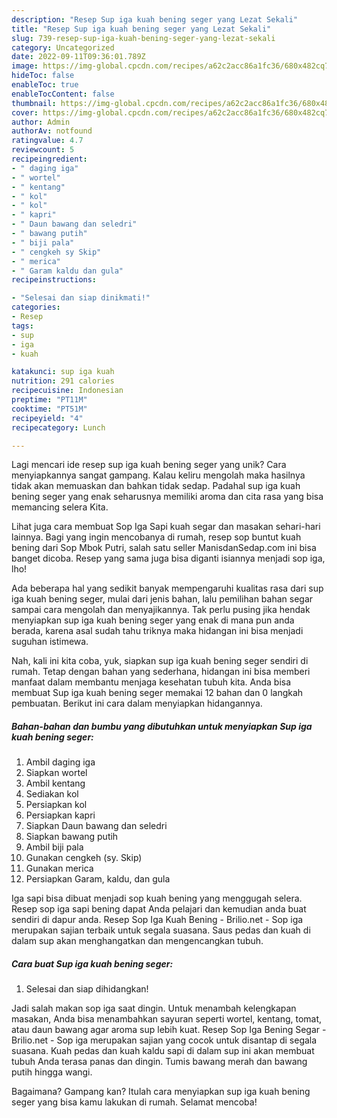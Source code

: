 ```yaml
---
description: "Resep Sup iga kuah bening seger yang Lezat Sekali"
title: "Resep Sup iga kuah bening seger yang Lezat Sekali"
slug: 739-resep-sup-iga-kuah-bening-seger-yang-lezat-sekali
category: Uncategorized
date: 2022-09-11T09:36:01.789Z
image: https://img-global.cpcdn.com/recipes/a62c2acc86a1fc36/680x482cq70/sup-iga-kuah-bening-seger-foto-resep-utama.jpg
hideToc: false
enableToc: true
enableTocContent: false
thumbnail: https://img-global.cpcdn.com/recipes/a62c2acc86a1fc36/680x482cq70/sup-iga-kuah-bening-seger-foto-resep-utama.jpg
cover: https://img-global.cpcdn.com/recipes/a62c2acc86a1fc36/680x482cq70/sup-iga-kuah-bening-seger-foto-resep-utama.jpg
author: Admin
authorAv: notfound
ratingvalue: 4.7
reviewcount: 5
recipeingredient:
- " daging iga"
- " wortel"
- " kentang"
- " kol"
- " kol"
- " kapri"
- " Daun bawang dan seledri"
- " bawang putih"
- " biji pala"
- " cengkeh sy Skip"
- " merica"
- " Garam kaldu dan gula"
recipeinstructions:

- "Selesai dan siap dinikmati!"
categories:
- Resep
tags:
- sup
- iga
- kuah

katakunci: sup iga kuah 
nutrition: 291 calories
recipecuisine: Indonesian
preptime: "PT11M"
cooktime: "PT51M"
recipeyield: "4"
recipecategory: Lunch

---
```





Lagi mencari ide resep sup iga kuah bening seger yang unik? Cara menyiapkannya sangat gampang. Kalau keliru mengolah maka hasilnya tidak akan memuaskan dan bahkan tidak sedap. Padahal sup iga kuah bening seger yang enak seharusnya memiliki aroma dan cita rasa yang bisa memancing selera Kita.





Lihat juga cara membuat Sop Iga Sapi kuah segar dan masakan sehari-hari lainnya. Bagi yang ingin mencobanya di rumah, resep sop buntut kuah bening dari Sop Mbok Putri, salah satu seller ManisdanSedap.com ini bisa banget dicoba. Resep yang sama juga bisa diganti isiannya menjadi sop iga, lho!

Ada beberapa hal yang sedikit banyak mempengaruhi kualitas rasa dari sup iga kuah bening seger, mulai dari jenis bahan, lalu pemilihan bahan segar sampai cara mengolah dan menyajikannya. Tak perlu pusing jika hendak menyiapkan sup iga kuah bening seger yang enak di mana pun anda berada, karena asal sudah tahu triknya maka hidangan ini bisa menjadi suguhan istimewa.






Nah, kali ini kita coba, yuk, siapkan sup iga kuah bening seger sendiri di rumah. Tetap dengan bahan yang sederhana, hidangan ini bisa memberi manfaat dalam membantu menjaga kesehatan tubuh kita. Anda bisa membuat Sup iga kuah bening seger memakai 12 bahan dan 0 langkah pembuatan. Berikut ini cara dalam menyiapkan hidangannya.

<!--inarticleads1-->

##### Bahan-bahan dan bumbu yang dibutuhkan untuk menyiapkan Sup iga kuah bening seger:

1. Ambil  daging iga
1. Siapkan  wortel
1. Ambil  kentang
1. Sediakan  kol
1. Persiapkan  kol
1. Persiapkan  kapri
1. Siapkan  Daun bawang dan seledri
1. Siapkan  bawang putih
1. Ambil  biji pala
1. Gunakan  cengkeh (sy. Skip)
1. Gunakan  merica
1. Persiapkan  Garam, kaldu, dan gula


Iga sapi bisa dibuat menjadi sop kuah bening yang menggugah selera. Resep sop iga sapi bening dapat Anda pelajari dan kemudian anda buat sendiri di dapur anda. Resep Sop Iga Kuah Bening - Brilio.net - Sop iga merupakan sajian terbaik untuk segala suasana. Saus pedas dan kuah di dalam sup akan menghangatkan dan mengencangkan tubuh. 

<!--inarticleads2-->

##### Cara buat Sup iga kuah bening seger:


1. Selesai dan siap dihidangkan!

Jadi salah makan sop iga saat dingin. Untuk menambah kelengkapan masakan, Anda bisa menambahkan sayuran seperti wortel, kentang, tomat, atau daun bawang agar aroma sup lebih kuat. Resep Sop Iga Bening Segar - Brilio.net - Sop iga merupakan sajian yang cocok untuk disantap di segala suasana. Kuah pedas dan kuah kaldu sapi di dalam sup ini akan membuat tubuh Anda terasa panas dan dingin. Tumis bawang merah dan bawang putih hingga wangi. 

Bagaimana? Gampang kan? Itulah cara menyiapkan sup iga kuah bening seger yang bisa kamu lakukan di rumah. Selamat mencoba!
